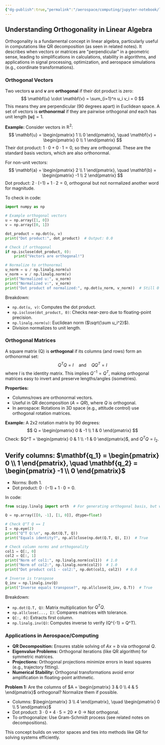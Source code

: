 ```yaml
---
{"dg-publish":true,"permalink":"/aerospace/computing/jupyter-notebook/linear-algebra-stuffs/orthogonal/","noteIcon":"","created":"2025-10-02T02:21:23.705-04:00"}
---
```



## Understanding Orthogonality in Linear Algebra

Orthogonality is a fundamental concept in linear algebra, particularly useful in computations like QR decomposition (as seen in related notes). It describes when vectors or matrices are "perpendicular" in a geometric sense, leading to simplifications in calculations, stability in algorithms, and applications in signal processing, optimization, and aerospace simulations (e.g., coordinate transformations).

### Orthogonal Vectors
Two vectors $\mathbf{u}$ and $\mathbf{v}$ are **orthogonal** if their dot product is zero:
$$
\mathbf{u} \cdot \mathbf{v} = \sum_{i=1}^n u_i v_i = 0
$$
This means they are perpendicular (90 degrees apart) in Euclidean space. A set of vectors is **orthonormal** if they are pairwise orthogonal *and* each has unit length $\|\mathbf{u}\| = 1$.

**Example:** Consider vectors in $\mathbb{R}^2$:
$$
\mathbf{u} = \begin{pmatrix} 1 \\ 0 \end{pmatrix}, \quad \mathbf{v} = \begin{pmatrix} 0 \\ 1 \end{pmatrix}
$$
Their dot product: $1 \cdot 0 + 0 \cdot 1 = 0$, so they are orthogonal. These are the standard basis vectors, which are also orthonormal.

For non-unit vectors:
$$
\mathbf{a} = \begin{pmatrix} 2 \\ 1 \end{pmatrix}, \quad \mathbf{b} = \begin{pmatrix} -1 \\ 2 \end{pmatrix}
$$
Dot product: $2 \cdot (-1) + 1 \cdot 2 = 0$, orthogonal but not normalized another word for magnitude.

To check in code:

```python
import numpy as np

# Example orthogonal vectors
u = np.array([1, 0])
v = np.array([0, 1])

dot_product = np.dot(u, v)
print("Dot product:", dot_product)  # Output: 0.0

# Check if orthogonal
if np.isclose(dot_product, 0):
    print("Vectors are orthogonal!")

# Normalize to orthonormal
u_norm = u / np.linalg.norm(u)
v_norm = v / np.linalg.norm(v)
print("Normalized u:", u_norm)
print("Normalized v:", v_norm)
print("Dot product of normalized:", np.dot(u_norm, v_norm))  # Still 0
```

Breakdown:
- `np.dot(u, v)`: Computes the dot product.
- `np.isclose(dot_product, 0)`: Checks near-zero due to floating-point precision.
- `np.linalg.norm(u)`: Euclidean norm ($\sqrt{\sum u_i^2}$).
- Division normalizes to unit length.

### Orthogonal Matrices
A square matrix \(Q\) is **orthogonal** if its columns (and rows) form an orthonormal set:
$$
Q^T Q = I \quad \text{and} \quad Q Q^T = I
$$
where $I$ is the identity matrix. This implies $Q^{-1} = Q^T$, making orthogonal matrices easy to invert and preserve lengths/angles (isometries).

**Properties:**
- Columns/rows are orthonormal vectors.
- Useful in QR decomposition ($A = QR$), where $Q$ is orthogonal.
- In aerospace: Rotations in 3D space (e.g., attitude control) use orthogonal rotation matrices.

**Example:** A 2x2 rotation matrix by 90 degrees:
$$
Q = \begin{pmatrix} 0 & -1 \\ 1 & 0 \end{pmatrix}
$$
Check: $Q^T = \begin{pmatrix} 0 & 1 \\ -1 & 0 \end{pmatrix}$, and $Q^T Q = I_2$.


Verify columns: 
$\mathbf{q_1} = \begin{pmatrix} 0 \\ 1 \end{pmatrix}, \quad \mathbf{q_2} = \begin{pmatrix} -1 \\ 0 \end{pmatrix}$
- 
- Norms: Both 1.
- Dot product: $0 \cdot (-1) + 1 \cdot 0 = 0$.

In code:

```python
from scipy.linalg import orth  # For generating orthogonal basis, but we'll verify manually

Q = np.array([[0, -1], [1, 0]], dtype=float)

# Check Q^T Q == I
I = np.eye(2)
print("Q^T Q:\n", np.dot(Q.T, Q))
print("Equals identity?", np.allclose(np.dot(Q.T, Q), I))  # True

# Check column norms and orthogonality
col1 = Q[:, 0]
col2 = Q[:, 1]
print("Norm of col1:", np.linalg.norm(col1))  # 1.0
print("Norm of col2:", np.linalg.norm(col2))  # 1.0
print("Dot product col1 · col2:", np.dot(col1, col2))  # 0.0

# Inverse is transpose
Q_inv = np.linalg.inv(Q)
print("Inverse equals transpose?", np.allclose(Q_inv, Q.T))  # True
```

Breakdown:
- `np.dot(Q.T, Q)`: Matrix multiplication for $Q^T Q$.
- `np.allclose(..., I)`: Compares matrices with tolerance.
- `Q[:, 0]`: Extracts first column.
- `np.linalg.inv(Q)`: Computes inverse to verify \(Q^{-1} = Q^T\).

### Applications in Aerospace/Computing
- **QR Decomposition:** Ensures stable solving of $Ax = b$ via orthogonal $Q$.
- **Eigenvalue Problems:** Orthogonal iterations (like QR algorithm) for symmetric matrices.
- **Projections:** Orthogonal projections minimize errors in least squares (e.g., trajectory fitting).
- **Numerical Stability:** Orthogonal transformations avoid error amplification in floating-point arithmetic.

**Problem 1:** Are the columns of $A = \begin{pmatrix} 3 & 0 \\ 4 & 5 \end{pmatrix}$ orthogonal? Normalize them if possible.
- Columns: $\begin{pmatrix} 3 \\ 4 \end{pmatrix}, \quad \begin{pmatrix} 0 \\ 5 \end{pmatrix}$
- Dot product: $3\cdot0 + 4\cdot5 = 20 \neq 0$ → Not orthogonal.
- To orthogonalize: Use Gram-Schmidt process (see related notes on decompositions).

This concept builds on vector spaces and ties into methods like QR for solving systems efficiently.